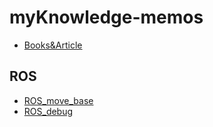 # myKnowledge-memos

- [Books&Article](Books&Article.md)

## ROS 

- [ROS_move_base](ROS_move_base.md)  
- [ROS_debug](ROS_debug.md)
